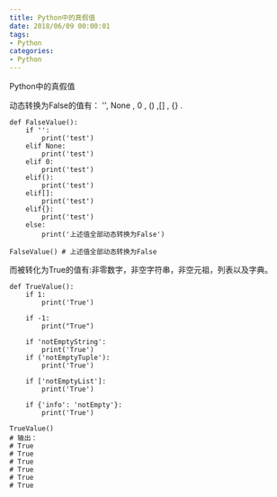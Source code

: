```yaml
---
title: Python中的真假值
date: 2018/06/09 00:00:01
tags: 
- Python
categories: 
- Python
---
```

Python中的真假值
<!--more-->

动态转换为False的值有： '', None , 0 , () ,[] , {} .

```
def FalseValue():
    if '':
        print('test')
    elif None:
        print('test')
    elif 0:
        print('test')
    elif():
        print('test')
    elif[]:
        print('test')
    elif{}:
        print('test')
    else:
        print('上述值全部动态转换为False')

FalseValue() # 上述值全部动态转换为False
```

而被转化为True的值有:非零数字，非空字符串，非空元祖，列表以及字典。

```
def TrueValue():
    if 1:
        print('True')

    if -1:
        print("True")

    if 'notEmptyString':
        print('True')
    if ('notEmptyTuple'):
        print('True')

    if ['notEmptyList']:
        print('True')

    if {'info': 'notEmpty'}:
        print('True')

TrueValue()
# 输出：
# True
# True
# True
# True
# True
# True
```
